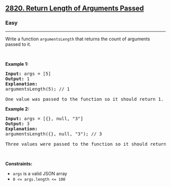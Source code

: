 <h2><a href="https://leetcode.com/problems/return-length-of-arguments-passed">2820. Return Length of Arguments Passed</a></h2><h3>Easy</h3><hr>Write a function <code>argumentsLength</code> that returns the count of arguments passed to it.
<p> </p>
<p><strong class="example">Example 1:</strong></p>

<pre>
<strong>Input:</strong> args = [5]
<strong>Output:</strong> 1
<strong>Explanation:</strong>
argumentsLength(5); // 1

One value was passed to the function so it should return 1.
</pre>

<p><strong class="example">Example 2:</strong></p>

<pre>
<strong>Input:</strong> args = [{}, null, "3"]
<strong>Output:</strong> 3
<strong>Explanation:</strong> 
argumentsLength({}, null, "3"); // 3

Three values were passed to the function so it should return 3.
</pre>

<p> </p>
<p><strong>Constraints:</strong></p>

<ul>
	<li><code>args</code> is a valid JSON array</li>
	<li><code>0 <= args.length <= 100</code></li>
</ul>
